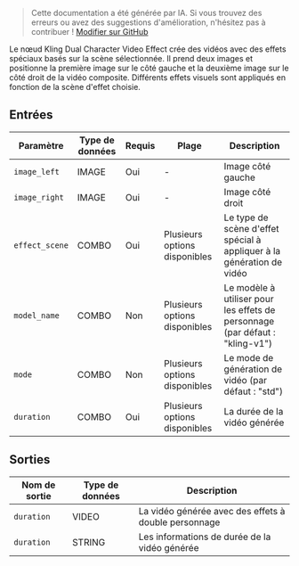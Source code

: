 > Cette documentation a été générée par IA. Si vous trouvez des erreurs ou avez des suggestions d'amélioration, n'hésitez pas à contribuer ! [Modifier sur GitHub](https://github.com/Comfy-Org/embedded-docs/blob/main/comfyui_embedded_docs/docs/KlingDualCharacterVideoEffectNode/fr.md)

Le nœud Kling Dual Character Video Effect crée des vidéos avec des effets spéciaux basés sur la scène sélectionnée. Il prend deux images et positionne la première image sur le côté gauche et la deuxième image sur le côté droit de la vidéo composite. Différents effets visuels sont appliqués en fonction de la scène d'effet choisie.

## Entrées

| Paramètre | Type de données | Requis | Plage | Description |
|-----------|-----------|----------|-------|-------------|
| `image_left` | IMAGE | Oui | - | Image côté gauche |
| `image_right` | IMAGE | Oui | - | Image côté droit |
| `effect_scene` | COMBO | Oui | Plusieurs options disponibles | Le type de scène d'effet spécial à appliquer à la génération de vidéo |
| `model_name` | COMBO | Non | Plusieurs options disponibles | Le modèle à utiliser pour les effets de personnage (par défaut : "kling-v1") |
| `mode` | COMBO | Non | Plusieurs options disponibles | Le mode de génération de vidéo (par défaut : "std") |
| `duration` | COMBO | Oui | Plusieurs options disponibles | La durée de la vidéo générée |

## Sorties

| Nom de sortie | Type de données | Description |
|-------------|-----------|-------------|
| `duration` | VIDEO | La vidéo générée avec des effets à double personnage |
| `duration` | STRING | Les informations de durée de la vidéo générée |
